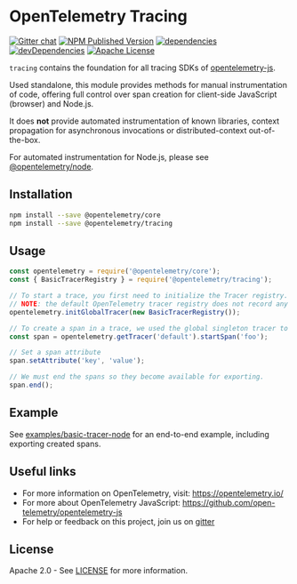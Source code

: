 # OpenTelemetry Tracing
[![Gitter chat][gitter-image]][gitter-url]
[![NPM Published Version][npm-img]][npm-url]
[![dependencies][dependencies-image]][dependencies-url]
[![devDependencies][devDependencies-image]][devDependencies-url]
[![Apache License][license-image]][license-image]

`tracing` contains the foundation for all tracing SDKs of [opentelemetry-js](https://github.com/open-telemetry/opentelemetry-js).

Used standalone, this module provides methods for manual instrumentation of code, offering full control over span creation for client-side JavaScript (browser) and Node.js.

It does **not** provide automated instrumentation of known libraries, context propagation for asynchronous invocations or distributed-context out-of-the-box.

For automated instrumentation for Node.js, please see
[@opentelemetry/node](https://github.com/open-telemetry/opentelemetry-js/tree/master/packages/opentelemetry-node).

## Installation

```bash
npm install --save @opentelemetry/core
npm install --save @opentelemetry/tracing
```

## Usage

```js
const opentelemetry = require('@opentelemetry/core');
const { BasicTracerRegistry } = require('@opentelemetry/tracing');

// To start a trace, you first need to initialize the Tracer registry.
// NOTE: the default OpenTelemetry tracer registry does not record any tracing information.
opentelemetry.initGlobalTracer(new BasicTracerRegistry());

// To create a span in a trace, we used the global singleton tracer to start a new span.
const span = opentelemetry.getTracer('default').startSpan('foo');

// Set a span attribute
span.setAttribute('key', 'value');

// We must end the spans so they become available for exporting.
span.end();
```

## Example
See [examples/basic-tracer-node](https://github.com/open-telemetry/opentelemetry-js/tree/master/examples/basic-tracer-node) for an end-to-end example, including exporting created spans.

## Useful links
- For more information on OpenTelemetry, visit: <https://opentelemetry.io/>
- For more about OpenTelemetry JavaScript: <https://github.com/open-telemetry/opentelemetry-js>
- For help or feedback on this project, join us on [gitter][gitter-url]

## License

Apache 2.0 - See [LICENSE][license-url] for more information.

[gitter-image]: https://badges.gitter.im/open-telemetry/opentelemetry-js.svg
[gitter-url]: https://gitter.im/open-telemetry/opentelemetry-node?utm_source=badge&utm_medium=badge&utm_campaign=pr-badge&utm_content=badge
[license-url]: https://github.com/open-telemetry/opentelemetry-js/blob/master/LICENSE
[license-image]: https://img.shields.io/badge/license-Apache_2.0-green.svg?style=flat
[dependencies-image]: https://david-dm.org/open-telemetry/opentelemetry-js/status.svg?path=packages/opentelemetry-tracing
[dependencies-url]: https://david-dm.org/open-telemetry/opentelemetry-js?path=packages%2Fopentelemetry-tracing
[devDependencies-image]: https://david-dm.org/open-telemetry/opentelemetry-js/dev-status.svg?path=packages/opentelemetry-tracing
[devDependencies-url]: https://david-dm.org/open-telemetry/opentelemetry-js?path=packages%2Fopentelemetry-tracing&type=dev
[npm-url]: https://www.npmjs.com/package/@opentelemetry/tracing
[npm-img]: https://badge.fury.io/js/%40opentelemetry%2Ftracing.svg
